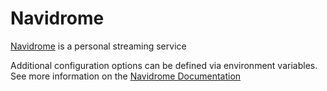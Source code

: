 # Navidrome

[Navidrome](https://www.navidrome.org/) is a personal streaming service

Additional configuration options can be defined via environment variables.
See more information on the [Navidrome Documentation](https://www.navidrome.org/docs/usage/configuration-options)
